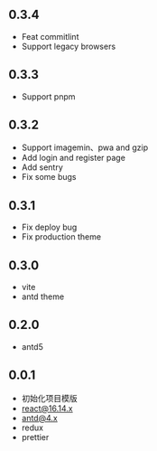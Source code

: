 

## 0.3.4

- Feat commitlint
- Support legacy browsers

## 0.3.3

- Support pnpm

## 0.3.2

- Support imagemin、pwa and gzip
- Add login and register page
- Add sentry
- Fix some bugs
  
## 0.3.1

- Fix deploy bug
- Fix production theme

## 0.3.0

- vite
- antd theme

## 0.2.0

- antd5
## 0.0.1

- 初始化项目模版
- react@16.14.x
- antd@4.x
- redux
- prettier
